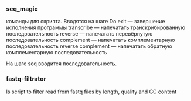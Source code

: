 ### seq_magic
команды для скрипта. Вводятся на шаге Do
exit — завершение исполнения программы
transcribe — напечатать транскрибированную последовательность
reverse — напечатать перевёрнутую последовательность
complement — напечатать комплементарную последовательность
reverse complement — напечатать обратную комплементарную последовательность

На шаге seq вводится последовательность.

### fastq-filtrator
Is script to filter read from fastq files by length, quality and GC content

